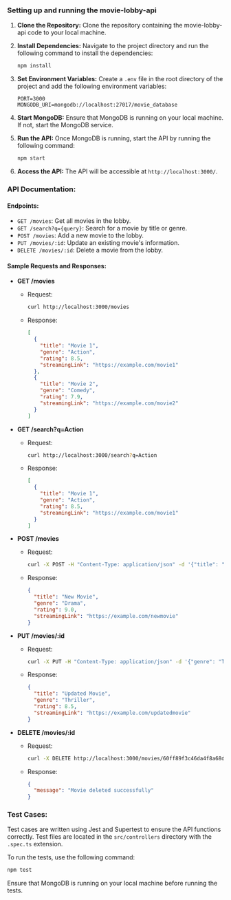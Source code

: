 ### Setting up and running the movie-lobby-api

1. **Clone the Repository:**
   Clone the repository containing the movie-lobby-api code to your local machine.

2. **Install Dependencies:**
   Navigate to the project directory and run the following command to install the dependencies:
   ```bash
   npm install
   ```

3. **Set Environment Variables:**
   Create a `.env` file in the root directory of the project and add the following environment variables:
   ```
   PORT=3000
   MONGODB_URI=mongodb://localhost:27017/movie_database
   ```

4. **Start MongoDB:**
   Ensure that MongoDB is running on your local machine. If not, start the MongoDB service.

5. **Run the API:**
   Once MongoDB is running, start the API by running the following command:
   ```bash
   npm start
   ```

6. **Access the API:**
   The API will be accessible at `http://localhost:3000/`.

### API Documentation:

#### Endpoints:

- `GET /movies`: Get all movies in the lobby.
- `GET /search?q={query}`: Search for a movie by title or genre.
- `POST /movies`: Add a new movie to the lobby.
- `PUT /movies/:id`: Update an existing movie's information.
- `DELETE /movies/:id`: Delete a movie from the lobby.

#### Sample Requests and Responses:

- **GET /movies**
  - Request:
    ```bash
    curl http://localhost:3000/movies
    ```
  - Response:
    ```json
    [
      {
        "title": "Movie 1",
        "genre": "Action",
        "rating": 8.5,
        "streamingLink": "https://example.com/movie1"
      },
      {
        "title": "Movie 2",
        "genre": "Comedy",
        "rating": 7.9,
        "streamingLink": "https://example.com/movie2"
      }
    ]
    ```

- **GET /search?q=Action**
  - Request:
    ```bash
    curl http://localhost:3000/search?q=Action
    ```
  - Response:
    ```json
    [
      {
        "title": "Movie 1",
        "genre": "Action",
        "rating": 8.5,
        "streamingLink": "https://example.com/movie1"
      }
    ]
    ```

- **POST /movies**
  - Request:
    ```bash
    curl -X POST -H "Content-Type: application/json" -d '{"title": "New Movie", "genre": "Drama", "rating": 9.0, "streamingLink": "https://example.com/newmovie"}' http://localhost:3000/movies
    ```
  - Response:
    ```json
    {
      "title": "New Movie",
      "genre": "Drama",
      "rating": 9.0,
      "streamingLink": "https://example.com/newmovie"
    }
    ```

- **PUT /movies/:id**
  - Request:
    ```bash
    curl -X PUT -H "Content-Type: application/json" -d '{"genre": "Thriller", "rating": 8.5}' http://localhost:3000/movies/60ff89f3c46da4f8a68d1b43
    ```
  - Response:
    ```json
    {
      "title": "Updated Movie",
      "genre": "Thriller",
      "rating": 8.5,
      "streamingLink": "https://example.com/updatedmovie"
    }
    ```

- **DELETE /movies/:id**
  - Request:
    ```bash
    curl -X DELETE http://localhost:3000/movies/60ff89f3c46da4f8a68d1b43
    ```
  - Response:
    ```json
    {
      "message": "Movie deleted successfully"
    }
    ```

### Test Cases:

Test cases are written using Jest and Supertest to ensure the API functions correctly. Test files are located in the `src/controllers` directory with the `.spec.ts` extension.

To run the tests, use the following command:
```bash
npm test
```

Ensure that MongoDB is running on your local machine before running the tests.
